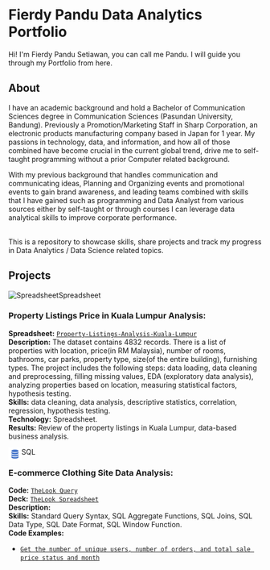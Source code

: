 ﻿# Fierdy Pandu Data Analytics Portfolio
 
Hi! I'm Fierdy Pandu Setiawan, you can call me Pandu. I will guide you through my Portfolio from here.

## About

I have an academic background and hold a Bachelor of Communication Sciences degree in Communication Sciences (Pasundan University, Bandung). Previously a Promotion/Marketing Staff in Sharp Corporation, an electronic products manufacturing company based in Japan for 1 year. My passions in technology, data, and information, and how all of those combined have become crucial in the current global trend, drive me to self-taught programming without a prior Computer related background.

With my previous background that handles communication and communicating ideas, Planning and Organizing events and promotional events to gain brand awareness, and leading teams combined with skills that I have gained such as programming and Data Analyst from various sources either by self-taught or through courses I can leverage data analytical skills to improve corporate performance.

<br>
This is a repository to showcase skills, share projects and track my progress in Data Analytics / Data Science related topics.  
<br>


## Projects

<img align="left" alt="Spreadsheet" height="26px" src="https://seeklogo.com/images/E/excel-logo-974BFF9CB9-seeklogo.com.png" />Spreadsheet<br>

### Property Listings Price in Kuala Lumpur Analysis:
**Spreadsheet:** [`Property-Listings-Analysis-Kuala-Lumpur`](https://docs.google.com/spreadsheets/d/1o3EXe3WR1OYOScIcTAgNSAhzNnBKYZgAMmZS4zLE40M/edit?usp=sharing)    
**Description:** The dataset contains 4832 records. There is a list of properties with location, price(in RM Malaysia), number of rooms, bathrooms, car parks,	property type, size(of the entire building), furnishing types. The project includes the following steps: data loading, data cleaning and preprocessing, filling missing values, EDA (exploratory data analysis), analyzing properties based on location, measuring statistical factors, hypothesis testing.
<br>**Skills:** data cleaning, data analysis, descriptive statistics, correlation, regression, hypothesis testing.
<br>**Technology:** Spreadsheet.
<br>**Results:** Review of the property listings in Kuala Lumpur, data-based business analysis.

<!-- ADDED LATER FINISH BY COMPLETING THE ADVANCE
### Fast Food Chains Marketing Campaign Analysis:
**Spreadsheet:** [`Fast Food Chains Marketing Analysis`](https://docs.google.com/spreadsheets/d/19tdSGq-S_9netp-uWkKs1Jt2-xPQIGObqbJCIHhmi78/edit?usp=share_link)
<br>**Deck:** [`Fast Food Chains Marketing Analysis`](https://docs.google.com/presentation/d/1XVAYubt93dl585uae-RQfIrZr7v_xbOr8lE73tpBx1E/edit?usp=sharing)
<br>**Description:** The dataset contains 4832 records. There is a list of properties with location, price(in RM Malaysia), number of rooms, bathrooms, car parks,	property type, size(of the entire building), furnishing types. The project includes the following steps: data loading, data cleaning and preprocessing, filling missing values, EDA (exploratory data analysis), analyzing properties based on location, measuring statistical factors, hypothesis testing.
<br>**Skills:** data cleaning, data analysis, descriptive statistics, correlation, regression, hypothesis testing.
<br>**Technology:** Spreadsheet.
<br>**Results:** Review of the property listings in Kuala Lumpur, data-based business analysis.
-->


<img align="left" alt="SQL" width="26px" src="https://raw.githubusercontent.com/github/explore/80688e429a7d4ef2fca1e82350fe8e3517d3494d/topics/sql/sql.png" />SQL<br>
### E-commerce Clothing Site Data Analysis:
**Code:** [`TheLook Query`](https://console.cloud.google.com/bigquery?sq=293581156789:567b69336f56478eb130a5a8341998cf)
<br>**Deck:** [`TheLook Spreadsheet`](https://docs.google.com/presentation/d/1PVNcxc0JzbX_6cmbycSERKBRtDSuea91Ihg5GvzHqmk/edit?usp=sharing)
<br>**Description:** 
<br>**Skills:** Standard Query Syntax, SQL Aggregate Functions, SQL Joins, SQL Data Type, SQL Date Format, SQL Window Function.
<br>**Code Examples:**
- [`Get the number of unique users, number of orders, and total sale price status and month`](https://docs.google.com/presentation/d/1PVNcxc0JzbX_6cmbycSERKBRtDSuea91Ihg5GvzHqmk/edit?usp=sharing)
